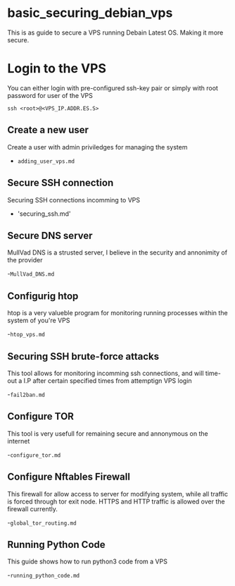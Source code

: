 # basic_securing_debian_vps
This is as guide to secure a VPS running Debain Latest OS. Making it more secure.


# Login to the VPS
You can either login with pre-configured ssh-key pair or simply with root password for user of  the VPS
```
ssh <root>@<VPS_IP.ADDR.ES.S>
```

## Create a new user
Create a user with admin priviledges for managing the system

- `adding_user_vps.md`

## Secure SSH connection
Securing SSH connections incomming to VPS

- 'securing_ssh.md'

## Secure DNS server
MullVad DNS is a strusted server, I believe in the security and annonimity of the provider

-`MullVad_DNS.md`

## Configurig htop
htop is a very valueble program for monitoring running processes within the system of you're VPS

-`htop_vps.md`

## Securing SSH brute-force attacks
This tool allows for monitoring incomming ssh connections, and will time-out a I.P after certain specified times from attemptign VPS login

-`fail2ban.md`

## Configure TOR 
This tool is very usefull for remaining secure and annonymous on the internet 

-`configure_tor.md`

## Configure Nftables Firewall
This firewall for allow access to server for modifying system, while all traffic is forced through tor exit node. HTTPS and HTTP traffic is allowed over the firewall currently. 

-`global_tor_routing.md`

## Running Python Code
This guide shows how to run python3 code from a VPS

-`running_python_code.md`


